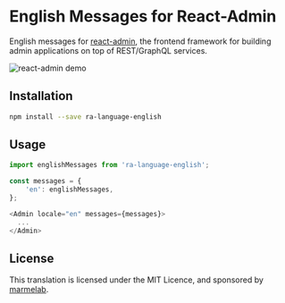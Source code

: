# English Messages for React-Admin

English messages for [react-admin](https://github.com/marmelab/react-admin), the frontend framework for building admin applications on top of REST/GraphQL services.

![react-admin demo](http://static.marmelab.com/react-admin.gif)

## Installation

```sh
npm install --save ra-language-english
```

## Usage

```js
import englishMessages from 'ra-language-english';

const messages = {
    'en': englishMessages,
};

<Admin locale="en" messages={messages}>
  ...
</Admin>
```

## License

This translation is licensed under the MIT Licence, and sponsored by [marmelab](http://marmelab.com).